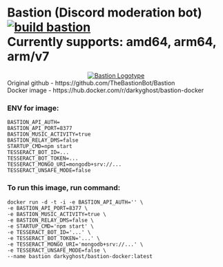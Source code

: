 # Bastion (Discord moderation bot) [![build bastion](https://github.com/Rxflex/some-shs/actions/workflows/bastion.yml/badge.svg)](https://github.com/Rxflex/some-shs/actions/workflows/bastion.yml) <br>Currently supports: amd64, arm64, arm/v7
<div align="center">
  <picture>
    <source media="(prefers-color-scheme: dark)" srcset="https://bastion.traction.one/images/branding-logotype-light.png">
    <source media="(prefers-color-scheme: light)" srcset="https://bastion.traction.one/images/branding-logotype-dark.png">
    <a title="Bastion" href="https://bastion.traction.one">
      <img alt="Bastion Logotype" src="https://bastion.traction.one/images/branding-logotype-light.png">
    </a>
  </picture>
</div>
Original github - https://github.com/TheBastionBot/Bastion<br>
Docker image - https://hub.docker.com/r/darkyghost/bastion-docker

### ENV for image:

```
BASTION_API_AUTH=
BASTION_API_PORT=8377
BASTION_MUSIC_ACTIVITY=true
BASTION_RELAY_DMS=false
STARTUP_CMD=npm start
TESSERACT_BOT_ID=...
TESSERACT_BOT_TOKEN=...
TESSERACT_MONGO_URI=mongodb+srv://...
TESSERACT_UNSAFE_MODE=false
```

### To run this image, run command: <br>
```
docker run -d -t -i -e BASTION_API_AUTH='' \ 
-e BASTION_API_PORT=8377 \
-e BASTION_MUSIC_ACTIVITY=true \
-e BASTION_RELAY_DMS=false \
-e STARTUP_CMD='npm start' \
-e TESSERACT_BOT_ID='...' \
-e TESSERACT_BOT_TOKEN='...' \
-e TESSERACT_MONGO_URI='mongodb+srv://...' \
-e TESSERACT_UNSAFE_MODE=false \
--name bastion darkyghost/bastion-docker:latest
```
